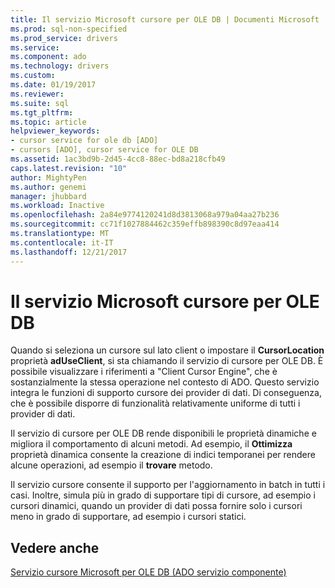 ```yaml
---
title: Il servizio Microsoft cursore per OLE DB | Documenti Microsoft
ms.prod: sql-non-specified
ms.prod_service: drivers
ms.service: 
ms.component: ado
ms.technology: drivers
ms.custom: 
ms.date: 01/19/2017
ms.reviewer: 
ms.suite: sql
ms.tgt_pltfrm: 
ms.topic: article
helpviewer_keywords:
- cursor service for ole db [ADO]
- cursors [ADO], cursor service for OLE DB
ms.assetid: 1ac3bd9b-2d45-4cc8-88ec-bd8a218cfb49
caps.latest.revision: "10"
author: MightyPen
ms.author: genemi
manager: jhubbard
ms.workload: Inactive
ms.openlocfilehash: 2a84e9774120241d8d3813068a979a04aa27b236
ms.sourcegitcommit: cc71f1027884462c359effb898390c8d97eaa414
ms.translationtype: MT
ms.contentlocale: it-IT
ms.lasthandoff: 12/21/2017
---
```

# <a name="the-microsoft-cursor-service-for-ole-db"></a>Il servizio Microsoft cursore per OLE DB
Quando si seleziona un cursore sul lato client o impostare il **CursorLocation** proprietà **adUseClient**, si sta chiamando il servizio di cursore per OLE DB. È possibile visualizzare i riferimenti a "Client Cursor Engine", che è sostanzialmente la stessa operazione nel contesto di ADO. Questo servizio integra le funzioni di supporto cursore dei provider di dati. Di conseguenza, che è possibile disporre di funzionalità relativamente uniforme di tutti i provider di dati.  
  
 Il servizio di cursore per OLE DB rende disponibili le proprietà dinamiche e migliora il comportamento di alcuni metodi. Ad esempio, il **Ottimizza** proprietà dinamica consente la creazione di indici temporanei per rendere alcune operazioni, ad esempio il **trovare** metodo.  
  
 Il servizio cursore consente il supporto per l'aggiornamento in batch in tutti i casi. Inoltre, simula più in grado di supportare tipi di cursore, ad esempio i cursori dinamici, quando un provider di dati possa fornire solo i cursori meno in grado di supportare, ad esempio i cursori statici.  
  
## <a name="see-also"></a>Vedere anche  
 [Servizio cursore Microsoft per OLE DB (ADO servizio componente)](../../../ado/guide/appendixes/microsoft-cursor-service-for-ole-db-ado-service-component.md)

